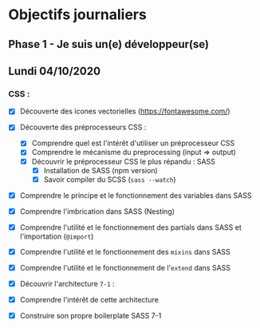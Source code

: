 # Objectifs journaliers

## Phase 1 - Je suis un(e) développeur(se)

## Lundi 04/10/2020

### CSS : 
  * [x] Découverte des icones vectorielles (https://fontawesome.com/)
  * [x] Découverte des préprocesseurs CSS :
    * [x] Comprendre quel est l'intérêt d'utiliser un préprocesseur CSS 
    * [x] Comprendre le mécanisme du preprocessing (input => output)
    * [x] Découvrir le préprocesseur CSS le plus répandu : SASS
      * [x] Installation de SASS (npm version)
      * [x] Savoir compiler du SCSS (`sass --watch`)
  * [x] Comprendre le principe et le fonctionnement des variables dans SASS
  * [x] Comprendre l'imbrication dans SASS (Nesting)
  * [x] Comprendre l'utilité et le fonctionnement des partials dans SASS et l'importation (`@import`)
  * [x] Comprendre l'utilité et le fonctionnement des `mixins` dans SASS
  * [x] Comprendre l'utilité et le fonctionnement de l'`extend` dans SASS
  * [x] Découvrir l'architecture `7-1` :
  * [x] Comprendre l'intérêt de cette architecture
  * [x] Construire son propre boilerplate SASS 7-1

